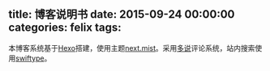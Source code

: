 title: 博客说明书
date: 2015-09-24 00:00:00
categories: felix
tags:
---

本博客系统基于[Hexo](http://hexo.io/)搭建，使用主题[next.mist](https://github.com/iissnan/hexo-theme-next)。采用[多说](http://duoshuo.com/)评论系统，站内搜索使用[swiftype](https://swiftype.com/)。